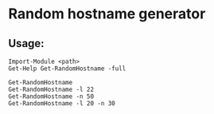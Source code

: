 # Random hostname generator

## Usage:
```
Import-Module <path>
Get-Help Get-RandomHostname -full
```

```
Get-RandomHostname
Get-RandomHostname -l 22
Get-RandomHostname -n 50
Get-RandomHostname -l 20 -n 30
```